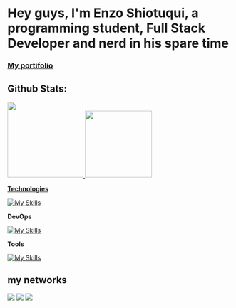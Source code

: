 <h1>Hey guys, I'm Enzo Shiotuqui, a programming student, Full Stack Developer and nerd in his spare time </h1>
<h3>
  <a href="https://eshiotuqui.netlify.app/">My portifolio</a>
 </h3>
 
<h2>  Github Stats: <br></h3>
<div>
  <a href="[https://github.com/EnzoShiotuqui](https://github.com/Eshiotuqui)"> 
  <img height="170em" src="https://github-readme-stats.vercel.app/api?username=Eshiotuqui&show_icons=true&theme=tokyonight">
  <img height="150em" src="https://github-readme-stats.vercel.app/api/top-langs/?username=Eshiotuqui&layout=compact&langs_count=16&theme=tokyonight"/>
</div>


**Technologies**

  [![My Skills](https://skillicons.dev/icons?i=react,vue,python,nodejs,js,typescript,mysql,html,css,figma)](https://skillicons.dev)
  
**DevOps**

[![My Skills](https://skillicons.dev/icons?i=git,github)](https://skillicons.dev)
  
**Tools**

[![My Skills](https://skillicons.dev/icons?i=vscode)](https://skillicons.dev)


<h2>my networks</h2>
<div> 
  <a href="https://www.instagram.com/enzo.shiotuqui/" target="_blank"><img src="https://img.shields.io/badge/-Instagram-%23E4405F?style=for-the-badge&logo=instagram&logoColor=white" target="_blank"></a>
  <a href = "https://criarmeulink.com.br/u/1691437386"><img src="https://img.shields.io/badge/-Gmail-%23333?style=for-the-badge&logo=gmail&logoColor=white" target="_blank"></a>
  <a href="https://www.linkedin.com/in/enzo-shiotuqui-385324266/" target="_blank"><img src="https://img.shields.io/badge/-LinkedIn-%230077B5?style=for-the-badge&logo=linkedin&logoColor=white" target="_blank"></a> 
</div>
